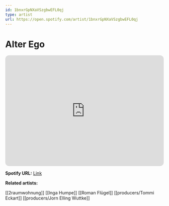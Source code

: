 ```yaml
---
id: 1bnxrGpNXaVSzgbwEFL0qj
type: artist
url: https://open.spotify.com/artist/1bnxrGpNXaVSzgbwEFL0qj
---
```

# Alter Ego

<iframe style="border-radius:12px" src="https://open.spotify.com/embed/artist/1bnxrGpNXaVSzgbwEFL0qj" width="100%" height="352" frameBorder="0" allowfullscreen="" allow="autoplay; clipboard-write; encrypted-media; fullscreen; picture-in-picture" loading="lazy"></iframe>

**Spotify URL:** [Link](https://open.spotify.com/artist/1bnxrGpNXaVSzgbwEFL0qj)

**Related artists:**

[[2raumwohnung]]
[[Inga Humpe]]
[[Roman Flügel]]
[[producers/Tommi Eckart]]
[[producers/Jorn Elling Wuttke]]
